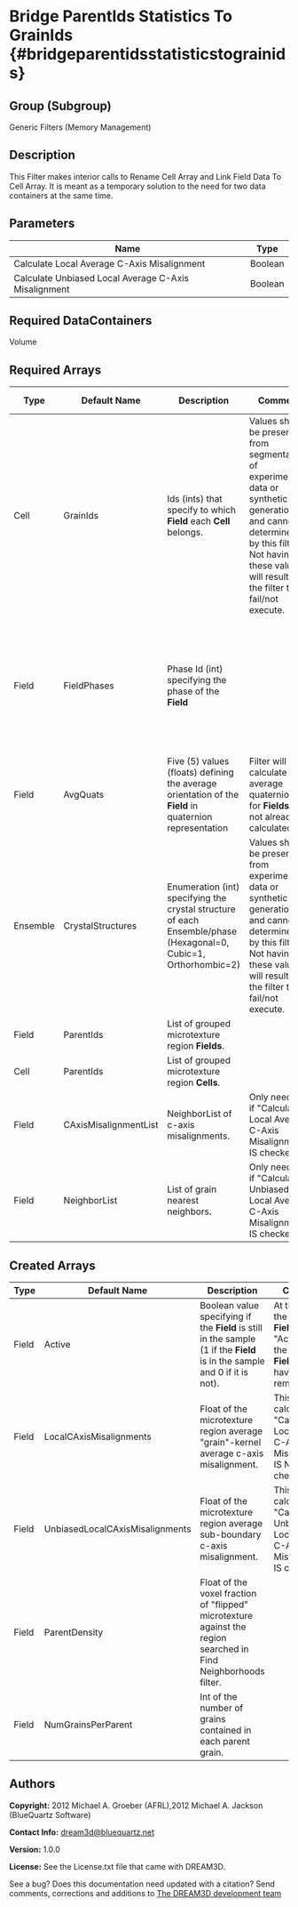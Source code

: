 Bridge ParentIds Statistics To GrainIds {#bridgeparentidsstatisticstograinids}
======

## Group (Subgroup) ##
Generic Filters (Memory Management)

## Description ##
This Filter makes interior calls to Rename Cell Array and Link Field Data To Cell Array.  It is meant as a temporary solution to the need for two data containers at the same time.


## Parameters ##


| Name | Type |
|------|------|
| Calculate Local Average C-Axis Misalignment | Boolean |
| Calculate Unbiased Local Average C-Axis Misalignment | Boolean |

## Required DataContainers ##
Volume

## Required Arrays ##

| Type | Default Name | Description | Comment | Filters Known to Create Data |
|------|--------------|-------------|---------|-----|
| Cell | GrainIds | Ids (ints) that specify to which **Field** each **Cell** belongs. | Values should be present from segmentation of experimental data or synthetic generation and cannot be determined by this filter. Not having these values will result in the filter to fail/not execute. | Segment Fields (Misorientation, C-Axis Misorientation, Scalar) (Reconstruction), Read Dx File (IO), Read Ph File (IO), Pack Primary Phases (SyntheticBuilding), Insert Precipitate Phases (SyntheticBuilding), Establish Matrix Phase (SyntheticBuilding) |
| Field | FieldPhases | Phase Id (int) specifying the phase of the **Field**| | Find Field Phases (Generic), Read Field Info File (IO), Pack Primary Phases (SyntheticBuilding), Insert Precipitate Phases (SyntheticBuilding), Establish Matrix Phase (SyntheticBuilding) |
| Field | AvgQuats | Five (5) values (floats) defining the average orientation of the **Field** in quaternion representation | Filter will calculate average quaternions for **Fields** if not already calculated. | Find Field Average Orientations (Statistics) |
| Ensemble | CrystalStructures | Enumeration (int) specifying the crystal structure of each Ensemble/phase (Hexagonal=0, Cubic=1, Orthorhombic=2) | Values should be present from experimental data or synthetic generation and cannot be determined by this filter. Not having these values will result in the filter to fail/not execute. | Read H5Ebsd File (IO), Read Ensemble Info File (IO), Initialize Synthetic Volume (SyntheticBuilding) |
| Field | ParentIds | List of grouped microtexture region **Fields**. |  | Identify MicroTexture (Reconstruction) |
| Cell | ParentIds | List of grouped microtexture region **Cells**.  |  |  Identify MicroTexture (Reconstruction) |
| Field | CAxisMisalignmentList | NeighborList of c-axis misalignments. | Only needed if "Calculate Local Average C-Axis Misalignment" IS checked. | Find Field Neighbor C-Axis Misalignments (Statistics) |
| Field | NeighborList | List of grain nearest neighbors. | Only needed if "Calculate Unbiased Local Average C-Axis Misalignment" IS checked. | Find Neighbors (Statistics) |

## Created Arrays ##

| Type | Default Name | Description | Comment |
|------|--------------|-------------|---------|
| Field | Active | Boolean value specifying if the **Field** is still in the sample (1 if the **Field** is in the sample and 0 if it is not). | At the end of the filter, all **Fields** will be "Active" as the "Inactive" **Fields** will have been removed.  |
| Field | LocalCAxisMisalignments| Float of the microtexture region average "grain"-kernel average c-axis misalignment. | This is only calculated if  "Calculate Local Average C-Axis Misalignment" IS NOT checked|
| Field | UnbiasedLocalCAxisMisalignments| Float of the microtexture region average sub-boundary c-axis misalignment. | This is only calculated if  "Calculate Unbiased Local Average C-Axis Misalignment" IS checked|
| Field | ParentDensity | Float of the voxel fraction of "flipped" microtexture against the region searched in Find Neighborhoods filter. | |
| Field | NumGrainsPerParent | Int of the number of grains contained in each parent grain. |  |


## Authors ##

**Copyright:** 2012 Michael A. Groeber (AFRL),2012 Michael A. Jackson (BlueQuartz Software)

**Contact Info:** dream3d@bluequartz.net

**Version:** 1.0.0

**License:**  See the License.txt file that came with DREAM3D.




See a bug? Does this documentation need updated with a citation? Send comments, corrections and additions to [The DREAM3D development team](mailto:dream3d@bluequartz.net?subject=Documentation%20Correction)

